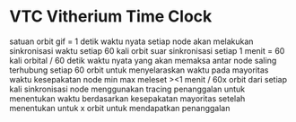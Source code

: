 # VTC Vitherium Time Clock 
satuan orbit gif = 1 detik waktu nyata
setiap node akan melakukan sinkronisasi waktu setiap 60 kali orbit 
suar sinkronisasi setiap 1 menit = 60 kali orbital / 60 detik waktu nyata yang akan memaksa antar node saling terhubung setiap 60 orbit untuk menyelaraskan waktu pada mayoritas waktu kesepakatan node min max meleset ><1 menit / 60x orbit dari setiap kali sinkronisasi 
node menggunakan tracing penanggalan untuk menentukan waktu berdasarkan kesepakatan mayoritas setelah menentukan untuk x orbit untuk mendapatkan penanggalan
